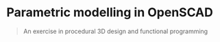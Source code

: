 # Parametric modelling in OpenSCAD

> An exercise in procedural 3D design and functional programming
